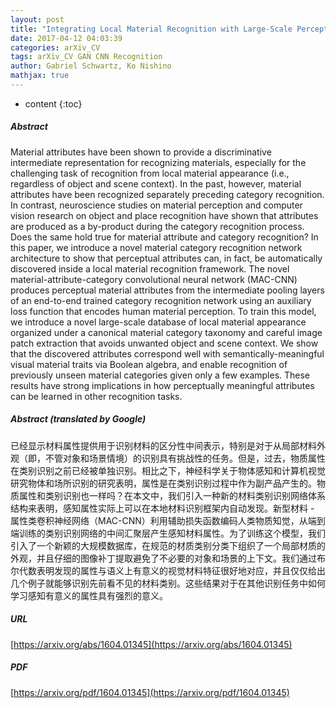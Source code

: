 ```yaml
---
layout: post
title: "Integrating Local Material Recognition with Large-Scale Perceptual Attribute Discovery"
date: 2017-04-12 04:03:39
categories: arXiv_CV
tags: arXiv_CV GAN CNN Recognition
author: Gabriel Schwartz, Ko Nishino
mathjax: true
---
```


* content
{:toc}

##### Abstract
Material attributes have been shown to provide a discriminative intermediate representation for recognizing materials, especially for the challenging task of recognition from local material appearance (i.e., regardless of object and scene context). In the past, however, material attributes have been recognized separately preceding category recognition. In contrast, neuroscience studies on material perception and computer vision research on object and place recognition have shown that attributes are produced as a by-product during the category recognition process. Does the same hold true for material attribute and category recognition? In this paper, we introduce a novel material category recognition network architecture to show that perceptual attributes can, in fact, be automatically discovered inside a local material recognition framework. The novel material-attribute-category convolutional neural network (MAC-CNN) produces perceptual material attributes from the intermediate pooling layers of an end-to-end trained category recognition network using an auxiliary loss function that encodes human material perception. To train this model, we introduce a novel large-scale database of local material appearance organized under a canonical material category taxonomy and careful image patch extraction that avoids unwanted object and scene context. We show that the discovered attributes correspond well with semantically-meaningful visual material traits via Boolean algebra, and enable recognition of previously unseen material categories given only a few examples. These results have strong implications in how perceptually meaningful attributes can be learned in other recognition tasks.

##### Abstract (translated by Google)
已经显示材料属性提供用于识别材料的区分性中间表示，特别是对于从局部材料外观（即，不管对象和场景情境）的识别具有挑战性的任务。但是，过去，物质属性在类别识别之前已经被单独识别。相比之下，神经科学关于物体感知和计算机视觉研究物体和场所识别的研究表明，属性是在类别识别过程中作为副产品产生的。物质属性和类别识别也一样吗？在本文中，我们引入一种新的材料类别识别网络体系结构来表明，感知属性实际上可以在本地材料识别框架内自动发现。新型材料 - 属性类卷积神经网络（MAC-CNN）利用辅助损失函数编码人类物质知觉，从端到端训练的类别识别网络的中间汇聚层产生感知材料属性。为了训练这个模型，我们引入了一个新颖的大规模数据库，在规范的材质类别分类下组织了一个局部材质的外观，并且仔细的图像补丁提取避免了不必要的对象和场景的上下文。我们通过布尔代数表明发现的属性与语义上有意义的视觉材料特征很好地对应，并且仅仅给出几个例子就能够识别先前看不见的材料类别。这些结果对于在其他识别任务中如何学习感知有意义的属性具有强烈的意义。

##### URL
[https://arxiv.org/abs/1604.01345](https://arxiv.org/abs/1604.01345)

##### PDF
[https://arxiv.org/pdf/1604.01345](https://arxiv.org/pdf/1604.01345)


